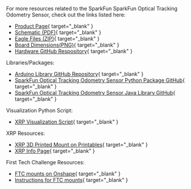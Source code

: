 
<!-- This section should include all the relevant documentation and product files (Eagle files, schematic, datasheet(s), landing pages, etc. and any relevant tutorials to go beyond the Hookup Guide.) -->

For more resources related to the SparkFun SparkFun Optical Tracking Odometry Sensor, check out the links listed here: 

* [Product Page](https://www.sparkfun.com/products/24904){ target="_blank" }
* [Schematic (PDF)](assets/board_files/24904_SparkFun_Optical_Tracking_Odometry_Sensor_Schematic.pdf){ target="_blank" }
* [Eagle Files (ZIP)](assets/board_files/24904_SparkFun_Optical_Tracking_Odometry_Sensor_EagleFiles.zip){ target="_blank" }
* [Board Dimensions(PNG)](assets/board_files/24904_SparkFun_Optical_Tracking_Odometry_Sensor_BoardOutline.png){ target="_blank" }
* [Hardware GitHub Respository](https://github.com/sparkfun/SparkFun_Optical_Tracking_Odometry_Sensor){ target="_blank" }

Libraries/Packages: 

* [Arduino Library GitHub Repository](https://github.com/sparkfun/SparkFun_Qwiic_OTOS_Arduino_Library){ target="_blank" }
* [SparkFun Optical Tracking Odometry Sensor Python Package GitHub](https://github.com/sparkfun/Qwiic_OTOS_Py/archive/refs/heads/master.zip){ target="_blank" }
* [SparkFun Optical Tracking Odometry Sensor Java Library GitHub](https://github.com/sparkfun/SparkFun_Qwiic_OTOS_FTC_Java_Library/archive/refs/heads/main.zip){ target="_blank" }


Visualization Python Script: 

* [XRP Visualization Script](assets\SparkFun_OTOS_XRP_Visualization.zip){ target="_blank" }

XRP Resources:

* [XRP 3D Printed Mount on Printables](https://www.printables.com/model/872179-odometry-clip-for-xrp){ target="_blank" }
* [XRP Info Page](https://www.sparkfun.com/xrp){ target="_blank" }

First Tech Challenge Resources: 

* [FTC mounts on Onshape](https://cad.onshape.com/documents/1253798610182bf3a147f431/w/11cc45e6a7c8080b22bb8377/e/d4827c4f09d804607ba1824b){ target="_blank" }	
* [Instructions for FTC mounts]( https://docs.google.com/document/d/14oHPdummdtDlF2BijsM5kqbD6MTwzaQFkbJ2jo99SUI/edit){ target="_blank" }
